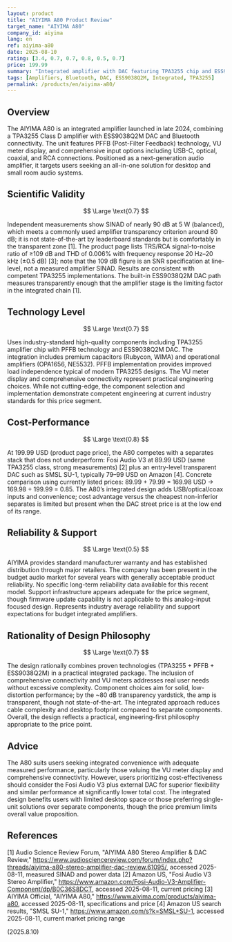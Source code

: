 ```yaml
---
layout: product
title: "AIYIMA A80 Product Review"
target_name: "AIYIMA A80"
company_id: aiyima
lang: en
ref: aiyima-a80
date: 2025-08-10
rating: [3.4, 0.7, 0.7, 0.8, 0.5, 0.7]
price: 199.99
summary: "Integrated amplifier with DAC featuring TPA3255 chip and ESS9038Q2M DAC, offering adequate performance with convenience premium over separate component alternatives"
tags: [Amplifiers, Bluetooth, DAC, ESS9038Q2M, Integrated, TPA3255]
permalink: /products/en/aiyima-a80/
---
```

## Overview

The AIYIMA A80 is an integrated amplifier launched in late 2024, combining a TPA3255 Class D amplifier with ESS9038Q2M DAC and Bluetooth connectivity. The unit features PFFB (Post-Filter Feedback) technology, VU meter display, and comprehensive input options including USB-C, optical, coaxial, and RCA connections. Positioned as a next-generation audio amplifier, it targets users seeking an all-in-one solution for desktop and small room audio systems.

## Scientific Validity

$$ \Large \text{0.7} $$

Independent measurements show SINAD of nearly 90 dB at 5 W (balanced), which meets a commonly used amplifier transparency criterion around 80 dB; it is not state-of-the-art by leaderboard standards but is comfortably in the transparent zone [1]. The product page lists TRS/RCA signal-to-noise ratio of ≥109 dB and THD of 0.006% with frequency response 20 Hz–20 kHz (±0.5 dB) [3]; note that the 109 dB figure is an SNR specification at line-level, not a measured amplifier SINAD. Results are consistent with competent TPA3255 implementations. The built-in ESS9038Q2M DAC path measures transparently enough that the amplifier stage is the limiting factor in the integrated chain [1].

## Technology Level

$$ \Large \text{0.7} $$

Uses industry-standard high-quality components including TPA3255 amplifier chip with PFFB technology and ESS9038Q2M DAC. The integration includes premium capacitors (Rubycon, WIMA) and operational amplifiers (OPA1656, NE5532). PFFB implementation provides improved load independence typical of modern TPA3255 designs. The VU meter display and comprehensive connectivity represent practical engineering choices. While not cutting-edge, the component selection and implementation demonstrate competent engineering at current industry standards for this price segment.

## Cost-Performance

$$ \Large \text{0.8} $$

At 199.99 USD (product page price), the A80 competes with a separates stack that does not underperform: Fosi Audio V3 at 89.99 USD (same TPA3255 class, strong measurements) [2] plus an entry-level transparent DAC such as SMSL SU-1, typically 79–99 USD on Amazon [4]. Concrete comparison using currently listed prices: 89.99 + 79.99 = 169.98 USD → 169.98 ÷ 199.99 = 0.85. The A80’s integrated design adds USB/optical/coax inputs and convenience; cost advantage versus the cheapest non-inferior separates is limited but present when the DAC street price is at the low end of its range.

## Reliability & Support

$$ \Large \text{0.5} $$

AIYIMA provides standard manufacturer warranty and has established distribution through major retailers. The company has been present in the budget audio market for several years with generally acceptable product reliability. No specific long-term reliability data available for this recent model. Support infrastructure appears adequate for the price segment, though firmware update capability is not applicable to this analog-input focused design. Represents industry average reliability and support expectations for budget integrated amplifiers.

## Rationality of Design Philosophy

$$ \Large \text{0.7} $$

The design rationally combines proven technologies (TPA3255 + PFFB + ESS9038Q2M) in a practical integrated package. The inclusion of comprehensive connectivity and VU meters addresses real user needs without excessive complexity. Component choices aim for solid, low-distortion performance; by the ~80 dB transparency yardstick, the amp is transparent, though not state-of-the-art. The integrated approach reduces cable complexity and desktop footprint compared to separate components. Overall, the design reflects a practical, engineering-first philosophy appropriate to the price point.

## Advice

The A80 suits users seeking integrated convenience with adequate measured performance, particularly those valuing the VU meter display and comprehensive connectivity. However, users prioritizing cost-effectiveness should consider the Fosi Audio V3 plus external DAC for superior flexibility and similar performance at significantly lower total cost. The integrated design benefits users with limited desktop space or those preferring single-unit solutions over separate components, though the price premium limits overall value proposition.

## References

[1] Audio Science Review Forum, "AIYIMA A80 Stereo Amplifier & DAC Review," https://www.audiosciencereview.com/forum/index.php?threads/aiyima-a80-stereo-amplifier-dac-review.61095/, accessed 2025-08-11, measured SINAD and power data
[2] Amazon US, "Fosi Audio V3 Stereo Amplifier," https://www.amazon.com/Fosi-Audio-V3-Amplifier-Component/dp/B0C36S8DCT, accessed 2025-08-11, current pricing
[3] AIYIMA Official, "AIYIMA A80," https://www.aiyima.com/products/aiyima-a80, accessed 2025-08-11, specifications and price
[4] Amazon US search results, "SMSL SU-1," https://www.amazon.com/s?k=SMSL+SU-1, accessed 2025-08-11, current market pricing range

(2025.8.10)